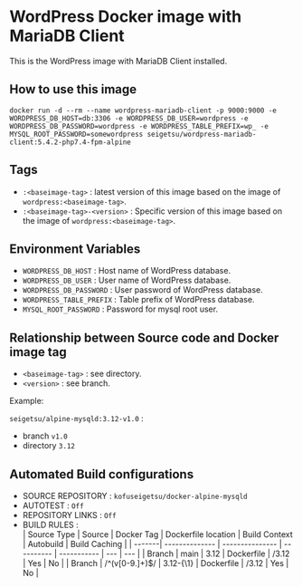 # WordPress Docker image with MariaDB Client

This is the WordPress image with MariaDB Client installed.

## How to use this image

```
docker run -d --rm --name wordpress-mariadb-client -p 9000:9000 -e WORDPRESS_DB_HOST=db:3306 -e WORDPRESS_DB_USER=wordpress -e WORDPRESS_DB_PASSWORD=wordpress -e WORDPRESS_TABLE_PREFIX=wp_ -e MYSQL_ROOT_PASSWORD=somewordpress seigetsu/wordpress-mariadb-client:5.4.2-php7.4-fpm-alpine
```

## Tags

- `:<baseimage-tag>` : latest version of this image based on the image of `wordpress:<baseimage-tag>`.
- `:<baseimage-tag>-<version>` : Specific version of this image based on the image of `wordpress:<baseimage-tag>`.

## Environment Variables

- `WORDPRESS_DB_HOST` : Host name of WordPress database.
- `WORDPRESS_DB_USER` : User name of WordPress database.
- `WORDPRESS_DB_PASSWORD` : User password of WordPress database.
- `WORDPRESS_TABLE_PREFIX` : Table prefix of WordPress database.
- `MYSQL_ROOT_PASSWORD` : Password for mysql root user.

## Relationship between Source code and Docker image tag

- `<baseimage-tag>` : see directory.
- `<version>` : see branch.

Example:

`seigetsu/alpine-mysqld:3.12-v1.0` :

- branch `v1.0`
- directory `3.12`

## Automated Build configurations

- SOURCE REPOSITORY : `kofuseigetsu/docker-alpine-mysqld`
- AUTOTEST : `Off`
- REPOSITORY LINKS : `Off`
- BUILD RULES :  
  | Source Type | Source | Docker Tag | Dockerfile location | Build Context | Autobuild | Build Caching |
  | -------| -------------- | --------------- | ---------- | ----------- | --- | --- |
  | Branch | main           | 3.12            | Dockerfile | /3.12       | Yes | No  |
  | Branch | /^(v[0-9.]+)$/ | 3.12-{\1}       | Dockerfile | /3.12       | Yes | No  |
